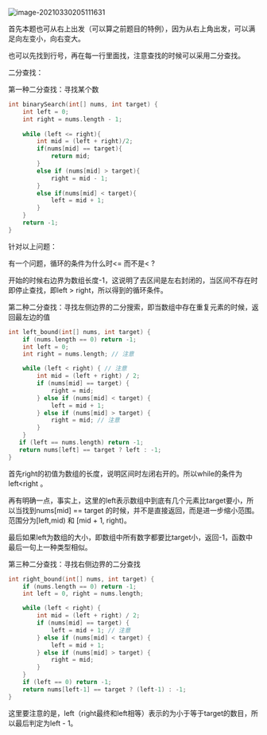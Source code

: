 ![image-20210330205111631](C:\Users\LITIE974982407\AppData\Roaming\Typora\typora-user-images\image-20210330205111631.png)

首先本题也可从右上出发（可以算之前题目的特例），因为从右上角出发，可以满足向左变小，向右变大。

也可以先找到行号，再在每一行里面找，注意查找的时候可以采用二分查找。

二分查找：

第一种二分查找：寻找某个数

```c++
int binarySearch(int[] nums, int target) {
    int left = 0;
    int right = nums.length - 1;
    
    while (left <= right){
        int mid = (left + right)/2;
        if(nums[mid] == target){
            return mid;
        }
        else if (nums[mid] > target){
            right = mid - 1;
        }
        else if(nums[mid] < target){
            left = mid + 1;
        }
    }
    return -1;
}
```

针对以上问题：

有一个问题，循环的条件为什么时<= 而不是< ? 

开始的时候右边界为数组长度-1，这说明了去区间是左右封闭的，当区间不存在时即停止查找，即left > right，所以得到的循环条件。



第二种二分查找：寻找左侧边界的二分搜索，即当数组中存在重复元素的时候，返回最左边的值

```c++
int left_bound(int[] nums, int target) {
    if (nums.length == 0) return -1;
    int left = 0;
    int right = nums.length; // 注意

    while (left < right) { // 注意
        int mid = (left + right) / 2;
        if (nums[mid] == target) {
            right = mid;
        } else if (nums[mid] < target) {
            left = mid + 1;
        } else if (nums[mid] > target) {
            right = mid; // 注意
        }
    }
   if (left == nums.length) return -1;
   return nums[left] == target ? left : -1;
}
```



首先right的初值为数组的长度，说明区间时左闭右开的。所以while的条件为left<right 。

再有明确一点，事实上，这里的left表示数组中到底有几个元素比target要小，所以当找到nums[mid] == target 的时候，并不是直接返回，而是进一步缩小范围。范围分为[left,mid) 和 [mid + 1, right)。

最后如果left为数组的大小，即数组中所有数字都要比target小，返回-1，函数中最后一句上一种类型相似。

第三种二分查找：寻找右侧边界的二分查找

```c++
int right_bound(int[] nums, int target) {
    if (nums.length == 0) return -1;
    int left = 0, right = nums.length;

    while (left < right) {
        int mid = (left + right) / 2;
        if (nums[mid] == target) {
            left = mid + 1; // 注意
        } else if (nums[mid] < target) {
            left = mid + 1;
        } else if (nums[mid] > target) {
            right = mid;
        }
    }
    if (left == 0) return -1;
    return nums[left-1] == target ? (left-1) : -1;
}
```



这里要注意的是，left（right最终和left相等）表示的为小于等于target的数目，所以最后判定为left - 1。